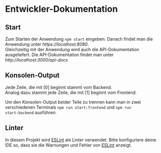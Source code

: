 # Entwickler-Dokumentation

## Start
Zum Starten der Anwendung `npm start` eingeben. Danach findet man die Anwendung
unter *https://localhost:8080*.<br>
Gleichzeitig mit der Anwendung wird auch die API-Dokumentation ausgeliefert. 
Die API-Dokumentation findet man unter *http://localhost:3000/api-docs*

## Konsolen-Output
Jede Zeile, die mit [0] beginnt stammt vom Backend.<br>
Analog dazu stammt jede Zeile, die mit [1] beginnt vom Frontend.

Um den Konsolen-Output beider Teile zu trennen kann man in zwei verschiedenen 
Terminals `npm run start:frontend` und `npm run start:backend` ausführen.

## Linter
In diesem Projekt wird [ESLint](https://eslint.org/) als Linter verwendet. 
Bitte konfiguriere deine IDE so, dass sie die Warnungen und Fehler von 
[ESLint](https://eslint.org/) anzeigt.
